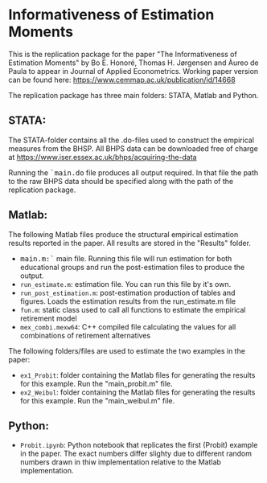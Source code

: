 # Informativeness of Estimation Moments

This is the replication package for the paper "The Informativeness of Estimation Moments"
by Bo E. Honoré, Thomas H. Jørgensen and Àureo de Paula to appear in Journal of Applied Econometrics.
Working paper version can be found here: https://www.cemmap.ac.uk/publication/id/14668

The replication package has three main folders: STATA, Matlab and Python.

STATA:
------
The STATA-folder contains all the .do-files used to construct the empirical measures from the BHSP. All BHPS data can be downloaded free of charge at https://www.iser.essex.ac.uk/bhps/acquiring-the-data

Running the <tt>`main.do</tt> file produces all output required. In that file the path to the raw BHPS data should be specified along with the path of the replication package.

Matlab:
------
The following Matlab files produce the structural empirical estimation results reported in the paper. All results are stored in the "Results" folder.
* <tt>main.m:`</tt>			main file. Running this file will run estimation for both educational groups and run the post-estimation files to produce the output.
* <tt>`run_estimate.m`</tt>:		estimation file. You can run this file by it's own.	
* <tt>`run_post_estimation.m`</tt>:	post-estimation production of tables and figures. Loads the estimation results from the run_estimate.m file	
* <tt>`fun.m`</tt>:			static class used to call all functions to estimate the empirical retirement model
* <tt>`mex_combi.mexw64`</tt>: 	C++ compiled file calculating the values for all combinations of retirement alternatives

The following folders/files are used to estimate the two examples in the paper:
* <tt>`ex1_Probit`</tt>:		folder containing the Matlab files for generating the results for this example. Run the "main_probit.m" file.
* <tt>`ex2_Weibul`</tt>:		folder containing the Matlab files for generating the results for this example. Run the "main_weibul.m" file.

Python:
------
* <tt>`Probit.ipynb`</tt>:		Python notebook that replicates the first (Probit) example in the paper. The exact numbers differ slighty due to different random numbers drawn in thiw implementation relative to the Matlab implementation.
